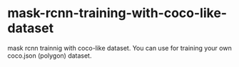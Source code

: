 # mask-rcnn-training-with-coco-like-dataset
mask rcnn trainnig with coco-like dataset. You can use for training your own coco.json (polygon) dataset.
